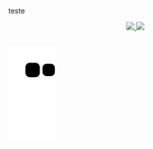 teste
<div align="center">
  <a href="https://github.com/camylladias">
  <img height="180em" src="https://github-readme-stats.vercel.app/api?username=camylladias&show_icons=true&theme=dracula&include_all_commits=true&count_private=true"/>
  <img height="180em" src="https://github-readme-stats.vercel.app/api/top-langs/?username=camylladias&layout=compact&langs_count=7&theme=dracula"/>
</div>
  
  ##
 
<div> 
 
  ![Snake animation](https://github.com/camylladias/camylladias/blob/output/github-contribution-grid-snake.svg)
 
</div>

